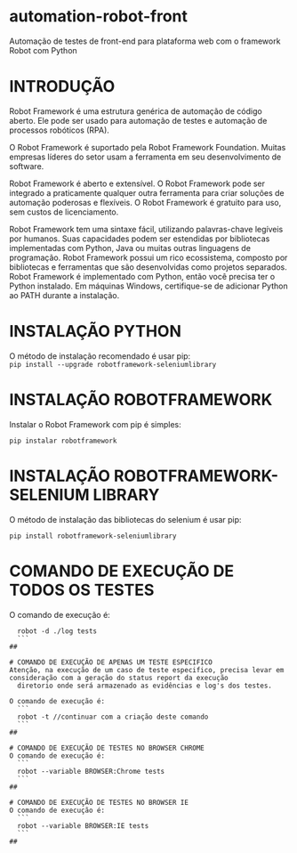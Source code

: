 # automation-robot-front
  Automação de testes de front-end para plataforma web com o framework Robot com Python

##

# INTRODUÇÃO
  Robot Framework é uma estrutura genérica de automação de código aberto. 
   Ele pode ser usado para automação de testes e automação de processos robóticos (RPA).

  O Robot Framework é suportado pela Robot Framework Foundation.
   Muitas empresas líderes do setor usam a ferramenta em seu desenvolvimento de software.

  Robot Framework é aberto e extensível. O Robot Framework pode ser integrado a praticamente qualquer outra ferramenta
   para criar soluções de automação poderosas e flexíveis. O Robot Framework é gratuito para uso, sem custos de licenciamento.

  Robot Framework tem uma sintaxe fácil, utilizando palavras-chave legíveis por humanos.
   Suas capacidades podem ser estendidas por bibliotecas implementadas com Python,
    Java ou muitas outras linguagens de programação. Robot Framework possui um rico ecossistema,
    	composto por bibliotecas e ferramentas que são desenvolvidas como projetos separados.
  Robot Framework é implementado com Python, então você precisa ter o Python instalado.
	 Em máquinas Windows, certifique-se de adicionar Python ao PATH durante a instalação.


##

# INSTALAÇÃO PYTHON 
  O método de instalação recomendado é usar pip:	
	```
	pip install --upgrade robotframework-seleniumlibrary
	```
##

# INSTALAÇÃO ROBOTFRAMEWORK
  Instalar o Robot Framework com pip é simples:
  ```
  pip instalar robotframework
  ```
##

# INSTALAÇÃO ROBOTFRAMEWORK-SELENIUM LIBRARY
  O método de instalação das bibliotecas do selenium é usar pip:
  ```
  pip install robotframework-seleniumlibrary
  ```
##

# COMANDO DE EXECUÇÃO DE TODOS OS TESTES
  O comando de execução é:
  ```
	robot -d ./log tests
	```
##

# COMANDO DE EXECUÇÃO DE APENAS UM TESTE ESPECIFICO
  Atenção, na execução de um caso de teste especifico, precisa levar em consideração com a geração do status report da execução
    diretorio onde será armazenado as evidências e log's dos testes.

  O comando de execução é:
    ```
    robot -t //continuar com a criação deste comando
    ```
##  

# COMANDO DE EXECUÇÃO DE TESTES NO BROWSER CHROME
  O comando de execução é:
    ```
    robot --variable BROWSER:Chrome tests
    ```
##

# COMANDO DE EXECUÇÃO DE TESTES NO BROWSER IE
  O comando de execução é:
    ```
    robot --variable BROWSER:IE tests
    ```
##
  


